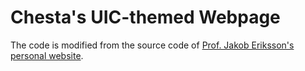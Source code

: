 # Chesta's UIC-themed Webpage

The code is modified from the source code of [Prof. Jakob Eriksson's personal website](https://github.com/bitslab/jakob_webpage).

<!-- 
To use this as a template, start by updatin the settings in `_data/defaults.json' to reflect your name, title and a suitable portrait. Delete the contents of 'photos/' and add some of your own. Use landscape oriented photos of high resolution, and with your face fairly prominent and centered. Then, simply edit `home.md`, `projects.md` and `news.md` with your own content, and you're good to go.

To try it out, run `npm start` in the main folder, and open your website in a browser using the URL `localhost:8080`. 
The `Makefile` contains a handy target for uploading your site to your Computer Science department `WWW` folder. Works for me, but your YMMV as that's a pretty outdated system. -->